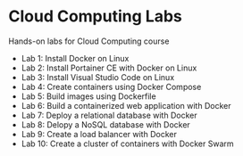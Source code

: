  # Cloud Computing Labs
 Hands-on labs for Cloud Computing course 
- Lab 1: Install Docker on Linux
- Lab 2: Install Portainer CE with Docker on Linux
- Lab 3: Install Visual Studio Code on Linux
- Lab 4: Create containers using Docker Compose
- Lab 5: Build images using Dockerfile
- Lab 6: Build a containerized web application with Docker
- Lab 7: Deploy a relational database with Docker
- Lab 8: Delopy a NoSQL database with Docker
- Lab 9: Create a load balancer with Docker 
- Lab 10: Create a cluster of containers with Docker Swarm
